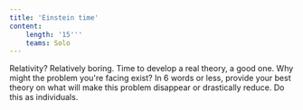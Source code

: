 ```yaml
---
title: 'Einstein time'
content:
    length: '15'''
    teams: Solo
---
```


Relativity? Relatively boring. Time to develop a real theory, a good one. Why might the problem you're facing exist? In 6 words or less, provide your best theory on what will make this problem disappear or drastically reduce. Do this as individuals.